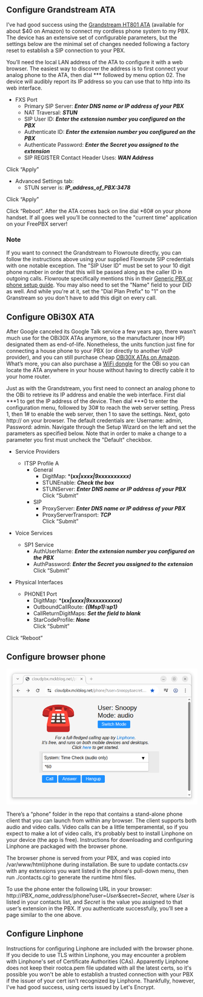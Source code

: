 ## Configure Grandstream ATA
I’ve had good success using the [Grandstream HT801 ATA](https://www.amazon.com//dp/B0DPZSNL8K) (available for about $40 on Amazon) to connect my cordless phone system to my PBX.  The device has an extensive set of configurable parameters, but the settings below are the minimal set of changes needed following a factory reset to establish a SIP connection to your PBX.  

You’ll need the local LAN address of the ATA to configure it with a web browser.  The easiest way to discover the address is to first connect your analog phone to the ATA, then dial *** followed by menu option 02.  The device will audibly report its IP address so you can use that to http into its web interface.

+ FXS Port
  + Primary SIP Server: ***Enter DNS name or IP address of your PBX***
  + NAT Traversal: ***STUN***
  + SIP User ID: ***Enter the extension number you configured on the PBX***
  + Authenticate ID: ***Enter the extension number you configured on the PBX***
  + Authenticate Password: ***Enter the Secret you assigned to the extension***
  + SIP REGISTER Contact Header Uses: ***WAN Address***  

Click “Apply”  

+ Advanced Settings tab:
  + STUN server is: ***IP_address_of_PBX:3478***

Click “Apply”

Click “Reboot”.  After the ATA comes back on line dial *60# on your phone handset. If all goes well you’ll be connected to the "current time" application on your FreePBX server!

### Note
If you want to connect the Grandstream to Flowroute directly, you can follow the instructions above using your supplied Flowroute SIP credentials with one notable exception.  The "SIP User ID" must be set to your 10 digit phone number in order that this will be passed along as the caller ID in outgoing calls.  Flowroute specifically mentions this in their [Generic PBX or phone setup guide](https://support.flowroute.com/293702-Generic-PBX-or-phone-setup-guide).  You may also need to set the "Name" field to your DID as well.  And while you're at it, set the "Dial Plan Prefix" to "1" on the Granstream so you don't have to add this digit on every call.

## Configure OBi30X ATA
After Google canceled its Google Talk service a few years ago, there wasn’t much use for the OBi30X ATAs anymore, so the manufacturer (now HP) designated them as end-of-life.  Nonetheless, the units function just fine for connecting a house phone to your PBX (or directly to another VoIP provider), and you can still purchase cheap [OBi30X ATAs on Amazon](https://www.amazon.com/dp/B07FZYPD8T/).  What’s more, you can also purchase a [WiFi dongle](https://www.amazon.com/dp/B07FZQX1RQ) for the OBi so you can locate the ATA anywhere in your house without having to directly cable it to your home router.

Just as with the Grandstream, you first need to connect an analog phone to the OBi to retrieve its IP address and enable the web interface. First dial ***1 to get the IP address of the device. Then dial ***0 to enter the configuration menu, followed by 30# to reach the web server setting. Press 1, then 1# to enable the web server, then 1 to save the settings. Next, goto http://<IP address> on your browser.  The default credentials are: Username: admin, Password: admin.  Navigate through the Setup Wizard on the left and set the parameters as specified below.  Note that in order to make a change to a parameter you first must uncheck the "Default" checkbox.

+ Service Providers
  + ITSP Profile A
    + General
      + DigitMap: ***(*xx|xxxx|9xxxxxxxxxx)***
      + STUNEnable: ***Check the box***
      + STUNServer: ***Enter DNS name or IP address of your PBX***  
      Click “Submit”
    + SIP
      + ProxyServer: ***Enter DNS name or IP address of your PBX***
      + ProxyServerTransport: ***TCP***  
      Click “Submit”

+ Voice Services
  + SP1 Service
    + AuthUserName: ***Enter the extension number you configured on the PBX***
    + AuthPassword: ***Enter the Secret you assigned to the extension***  
    Click “Submit”

+ Physical Interfaces
  + PHONE1 Port
    + DigitMap: ***(*xx|xxxx|9xxxxxxxxxx)***
    + OutboundCallRoute: ***{(Msp1):sp1}***
    + CallReturnDigitMaps: ***Set the field to blank***
    + StarCodeProfile: ***None***  
    Click “Submit”  

Click “Reboot”

## Configure browser phone
<img src=https://github.com/glmck13/PBX-My-Home/blob/main/browser-phone.png width=600px>  

There’s a “phone” folder in the repo that contains a stand-alone phone client that you can launch from within any browser. The client supports both audio and video calls.  Video calls can be a little temperamental, so if you expect to make a lot of video calls, it‘s probably best to install Linphone on your device (the app is free). Instructions for downloading and configuring Linphone are packaged with the browser phone.

The browser phone is served from your PBX, and was copied into /var/www/html/phone during installation.  Be sure to update contacts.csv with any extensions you want listed in the phone's pull-down menu, then run ./contacts.cgi to generate the runtime html files.

To use the phone enter the following URL in your browser: http://*PBX_name_address*/phone?user=*User*&secret=*Secret*, where *User* is listed in your contacts list, and *Secret* is the value you assigned to that user’s extension in the PBX.  If you authenticate successfully, you’ll see a page similar to the one above.

## Configure Linphone

Instructions for configuring Linphone are included with the browser phone.  If you decide to use TLS within Linphone, you may encounter a problem with Linphone's set of Certificate Authorities (CAs).  Apparently Linphone does not keep their rootca.pem file updated with all the latest certs, so it's possible you won't be able to establish a trusted connection with your PBX if the issuer of your cert isn't recognized by Linphone.  Thankfully, however,  I've had good success, using certs issued by Let's Encrypt.
